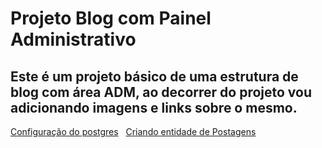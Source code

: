 # Projeto Blog com Painel Administrativo

## Este é um projeto básico de uma estrutura de blog com área ADM, ao decorrer do projeto vou adicionando imagens e links sobre o mesmo.

[Configuração do postgres](https://github.com/CarlosAbraao/ProjectBlogStruct/commit/97df6ccae80c09f092450ac357360b68e9069a5f) &nbsp;
[Criando entidade de Postagens](https://github.com/CarlosAbraao/ProjectBlogStruct/commit/fe5bb65d763d37bd642c4f6beb37766aa4a18274)
